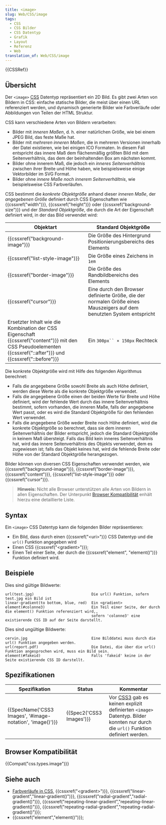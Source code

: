 ```yaml
---
title: <image>
slug: Web/CSS/image
tags:
  - CSS
  - CSS Bilder
  - CSS Datentyp
  - Grafik
  - Layout
  - Referenz
  - Web
translation_of: Web/CSS/image
---
```

{{CSSRef}}

## Übersicht

Der `<image>` [CSS](/de/docs/Web/CSS) Datentyp repräsentiert ein 2D Bild. Es gibt zwei Arten von Bildern in CSS: einfache statische Bilder, die meist über einen URL referenziert werden, und dynamisch generierte Bilder wie Farbverläufe oder Abbildungen von Teilen der HTML Struktur.

CSS kann verschiedene Arten von Bildern verarbeiten:

- Bilder mit _inneren Maßen_, d. h. einer natürlichen Größe, wie bei einem JPEG Bild, das feste Maße hat.
- Bilder mit _mehreren inneren Maßen_, die in mehreren Versionen innerhalb der Datei existieren, wie bei einigen ICO Formaten. In diesem Fall entspricht das innere Maß dem flächenmäßig größten Bild mit dem Seitenverhältnis, das dem der beinhaltenden Box am nächsten kommt.
- Bilder ohne innerem Maß, die jedoch ein _inneres Seitenverhältnis_ zwischen ihrer Breite und Höhe haben, wie beispielsweise einige Vektorbilder im SVG Format.
- Bilder ohne _innere Maße noch innerem Seitenverhältnis_, wie beispielsweise CSS Farbverläufen.

CSS bestimmt die _konkrete Objektgröße_ anhand dieser _inneren Maße_, der _angegebenen Größe_ definiert durch CSS Eigenschaften wie {{cssxref("width")}}, {{cssxref("height")}} oder {{cssxref("background-size")}} und der _Standard Objektgröße_, die durch die Art der Eigenschaft definiert wird, in der das Bild verwendet wird:

| Objektart                                                                                                                                                                           | Standard Objektgröße                                                                                                  |
| ----------------------------------------------------------------------------------------------------------------------------------------------------------------------------------- | --------------------------------------------------------------------------------------------------------------------- |
| {{cssxref("background-image")}}                                                                                                                                            | Die Größe des Hintergrund Positionierungsbereichs des Elements                                                        |
| {{cssxref("list-style-image")}}                                                                                                                                            | Die Größe eines Zeichens in `1em`                                                                                     |
| {{cssxref("border-image")}}                                                                                                                                                | Die Größe des Randbildbereichs des Elements                                                                           |
| {{cssxref("cursor")}}                                                                                                                                                        | Eine durch den Browser definierte Größe, die der normalen Größe eines Mauszeigers auf dem benutzten System entspricht |
| Ersetzter Inhalt wie die Kombination der CSS Eigenschaft {{cssxref("content")}} mit den CSS Pseudoelementen {{cssxref("::after")}} und {{cssxref("::before")}} | Ein `300px`` × 150px` Rechteck                                                                                     |

Die konkrete Objektgröße wird mit Hilfe des folgenden Algorithmus berechnet:

- Falls die angegebene Größe sowohl Breite als auch Höhe definiert, werden diese Werte als die konkrete Objektgröße verwendet.
- Falls die angegebene Größe einen der beiden Werte für Breite und Höhe definiert, wird der fehlende Wert durch das innere Seitenverhältnis bestimmt, sofern vorhanden, die inneren Maße, falls der angegebene Wert passt, oder es wird die Standard Objektgröße für den fehlenden Wert verwendet.
- Falls die angegebene Größe weder Breite noch Höhe definiert, wird die konkrete Objektgröße so berechnet, dass sie dem inneren Seitenverhältnis der Bilder entspricht, jedoch die Standard Objektgröße in keinem Maß übersteigt. Falls das Bild kein inneres Seitenverhältnis hat, wird das innere Seitenverhältnis des Objekts verwendet, dem es zugewiesen ist; falls das Objekt keines hat, wird die fehlende Breite oder Höhe von der Standard Objektgröße herangezogen.

Bilder können von diversen CSS Eigenschaften verwendet werden, wie {{cssxref("background-image")}}, {{cssxref("border-image")}}, {{cssxref("content")}}, {{cssxref("list-style-image")}} oder {{cssxref("cursor")}}.

> **Hinweis:** Nicht alle Browser unterstützen alle Arten von Bildern in allen Eigenschaften. Der Unterpunkt [Browser Kompatibilität](#Browser_Kompatibilität) enhält hierzu eine detaillierte Liste.

## Syntax

Ein `<image>` CSS Datentyp kann die folgenden Bilder repräsentieren:

- Ein Bild, dass durch einen {{cssxref("&lt;uri&gt;")}} CSS Datentyp und die `url()` Funktion angegeben wird
- Einen CSS {{cssxref("&lt;gradient&gt;")}};
- Einen Teil einer Seite, der durch die {{cssxref("element", "element()")}} Funktion definiert wird.

## Beispiele

Dies sind gültige Bildwerte:

    url(test.jpg)                          Die url() Funktion, sofern test.jpg ein Bild ist
    linear-gradient(to bottom, blue, red)  Ein <gradient>
    element(#colonne3)                     Ein Teil einer Seite, der durch die element() Funktion referenziert wird,,
                                           sofern 'colonne3' eine existierende CSS ID auf der Seite darstellt.

Dies sind ungültige Bildwerte:

    cervin.jpg                             Eine Bilddatei muss durch die url() Funktion angegeben werden.
    url(report.pdf)                        Die Datei, die über die url() Funktion angesprochen wird, muss ein Bild sein.
    element(#fakeid)                       Falls 'fakeid' keine in der Seite existierende CSS ID darstellt.

## Spezifikationen

| Spezifikation                                                                | Status                           | Kommentar                                                                                                                                                |
| ---------------------------------------------------------------------------- | -------------------------------- | -------------------------------------------------------------------------------------------------------------------------------------------------------- |
| {{SpecName('CSS3 Images', '#image-notation', 'image()')}} | {{Spec2('CSS3 Images')}} | Vor [CSS3](/de/docs/Web/CSS/CSS3) gab es keinen explizit definierten `<image>` Datentyp. Bilder konnten nur durch die `url()` Funktion definiert werden. |

## Browser Kompatibilität

{{Compat("css.types.image")}}

## Siehe auch

- [Farbverläufe in CSS](/de/docs/Farbverläufe_in_CSS), {{cssxref("&lt;gradient&gt;")}}, {{cssxref("linear-gradient","linear-gradient()")}}, {{cssxref("radial-gradient","radial-gradient()")}}, {{cssxref("repeating-linear-gradient","repeating-linear-gradient()")}}, {{cssxref("repeating-radial-gradient","repeating-radial-gradient()")}};
- {{cssxref("element","element()")}};
